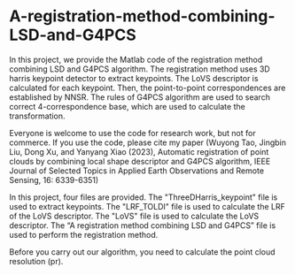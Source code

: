 # A-registration-method-combining-LSD-and-G4PCS
In this project, we provide the Matlab code of the registration method combining LSD and G4PCS algorithm. The registration method uses 3D harris keypoint detector to extract keypoints. The LoVS descriptor is calculated for each keypoint. Then, the point-to-point correspondences are established by NNSR. The rules of G4PCS algorithm are used to search correct 4-correspondence base, which are used to calculate the transformation. 

Everyone is welcome to use the code for research work, but not for commerce. If you use the code, please cite my paper (Wuyong Tao, Jingbin Liu, Dong Xu, and Yanyang Xiao (2023), Automatic registration of point clouds by
combining local shape descriptor and G4PCS algorithm, IEEE Journal of Selected Topics in Applied Earth Observations and Remote Sensing, 16: 6339-6351)

In this project, four files are provided. The "ThreeDHarris_keypoint" file is used to extract keypoints. The "LRF_TOLDI" file is used to calculate the LRF of the LoVS descriptor. The "LoVS" file is used to calculate the LoVS descriptor. The “A registration method combining LSD and G4PCS” file is used to perform the registration method.

Before you carry out our algorithm, you need to calculate the point cloud resolution (pr).
